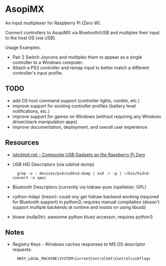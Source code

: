 # AsopiMX
An input multiplexer for Raspberry Pi (Zero W).

Connect controllers to AsopiMX via Bluetooth/USB and multiplex their input to the host OS (via USB).

Usage Examples:
* Pair 2 Switch Joycons and multiplex them to appear as a single controller to a Windows computer.
* Attach a PS3 controller and remap input to better match a different controller's input profile.

## TODO
* add OS host command support (controller lights, rumble, etc.)
* improve support for existing controller profiles (battery level notifications, etc.)
* improve support for games on Windows (without requiring any Windows driver/stack manipulation apps)
* improve documentation, deployment, and overall user experience

## Resources

* [isticktoit.net - Composite USB Gadgets on the Raspberry Pi Zero](https://github.com/girst/hardpass-sendHID)
* USB HID Descriptors (via usbhid-dump)

        grep -v : devices/ps4/usbhid-dump | xxd -r -p | ~/bin/hidrd-convert -o spec

* Bluetooth Descriptors (currently via hidraw-pure (vpelletier; GPL)
* cython-hdapi (trezor): could ony get hidraw backend working (required for Bluetooth support) in python3;
    requires manual compilation (doesn't support multiple backends at runtime and insists on using libusb)
* bluew (nullp0tr): awesome python bluez accessor; requires python3

## Notes
* Registry Keys - Windows caches responses to MS OS descriptor requests:

        HKEY_LOCAL_MACHINE\SYSTEM\CurrentControlSet\Control\usbflags
